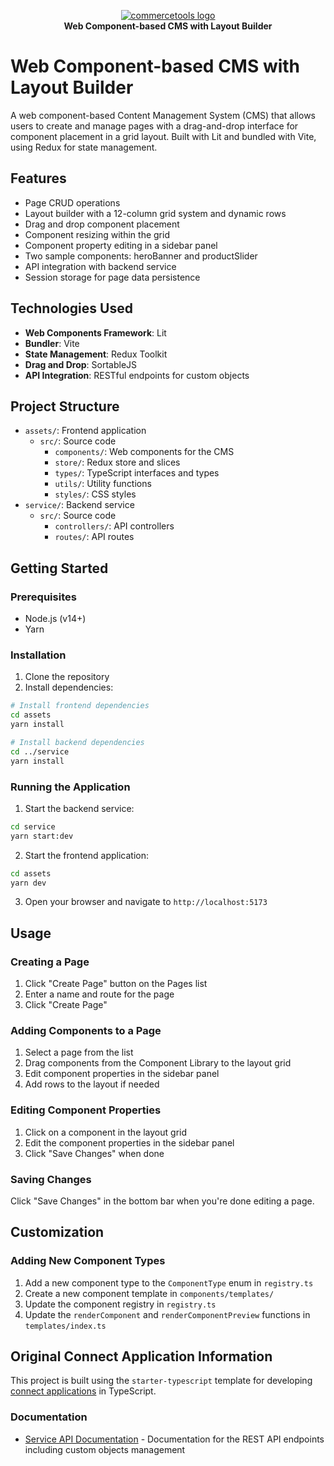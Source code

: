 <p align="center">
  <a href="https://commercetools.com/">
    <img alt="commercetools logo" src="https://unpkg.com/@commercetools-frontend/assets/logos/commercetools_primary-logo_horizontal_RGB.png">
  </a></br>
  <b>Web Component-based CMS with Layout Builder</b>
</p>

# Web Component-based CMS with Layout Builder

A web component-based Content Management System (CMS) that allows users to create and manage pages with a drag-and-drop interface for component placement in a grid layout. Built with Lit and bundled with Vite, using Redux for state management.

## Features

- Page CRUD operations
- Layout builder with a 12-column grid system and dynamic rows
- Drag and drop component placement
- Component resizing within the grid
- Component property editing in a sidebar panel
- Two sample components: heroBanner and productSlider
- API integration with backend service
- Session storage for page data persistence

## Technologies Used

- **Web Components Framework**: Lit
- **Bundler**: Vite
- **State Management**: Redux Toolkit
- **Drag and Drop**: SortableJS
- **API Integration**: RESTful endpoints for custom objects

## Project Structure

- `assets/`: Frontend application
  - `src/`: Source code
    - `components/`: Web components for the CMS
    - `store/`: Redux store and slices
    - `types/`: TypeScript interfaces and types
    - `utils/`: Utility functions
    - `styles/`: CSS styles
- `service/`: Backend service
  - `src/`: Source code
    - `controllers/`: API controllers
    - `routes/`: API routes

## Getting Started

### Prerequisites

- Node.js (v14+)
- Yarn

### Installation

1. Clone the repository
2. Install dependencies:

```bash
# Install frontend dependencies
cd assets
yarn install

# Install backend dependencies
cd ../service
yarn install
```

### Running the Application

1. Start the backend service:

```bash
cd service
yarn start:dev
```

2. Start the frontend application:

```bash
cd assets
yarn dev
```

3. Open your browser and navigate to `http://localhost:5173`

## Usage

### Creating a Page

1. Click "Create Page" button on the Pages list
2. Enter a name and route for the page
3. Click "Create Page"

### Adding Components to a Page

1. Select a page from the list
2. Drag components from the Component Library to the layout grid
3. Edit component properties in the sidebar panel
4. Add rows to the layout if needed

### Editing Component Properties

1. Click on a component in the layout grid
2. Edit the component properties in the sidebar panel
3. Click "Save Changes" when done

### Saving Changes

Click "Save Changes" in the bottom bar when you're done editing a page.

## Customization

### Adding New Component Types

1. Add a new component type to the `ComponentType` enum in `registry.ts`
2. Create a new component template in `components/templates/`
3. Update the component registry in `registry.ts`
4. Update the `renderComponent` and `renderComponentPreview` functions in `templates/index.ts`

## Original Connect Application Information

This project is built using the `starter-typescript` template for developing [connect applications](https://marketplace.commercetools.com/) in TypeScript.

### Documentation

- [Service API Documentation](./service/README.md) - Documentation for the REST API endpoints including custom objects management
